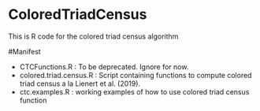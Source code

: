 # ColoredTriadCensus
This is R code for the colored triad census algorithm

#Manifest
- CTCFunctions.R : To be deprecated. Ignore for now.
- colored.triad.census.R : Script containing functions to compute colored triad census a la Lienert et al. (2019).
- ctc.examples.R : working examples of how to use colored triad census function 
